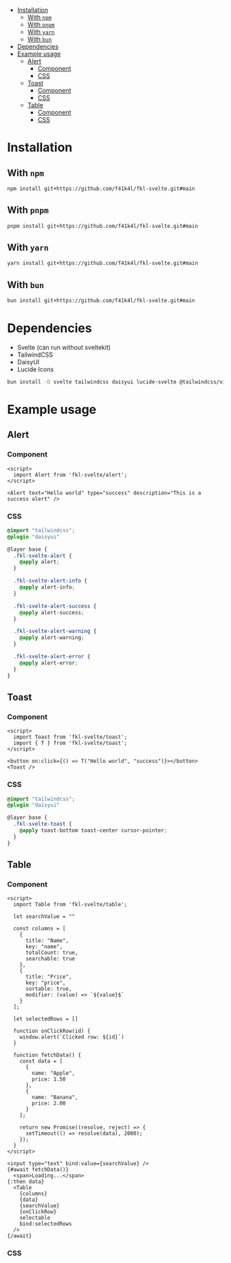 - [Installation](#installation)
  - [With `npm`](#with-npm)
  - [With `pnpm`](#with-pnpm)
  - [With `yarn`](#with-yarn)
  - [With `bun`](#with-bun)
- [Dependencies](#dependencies)
- [Example usage](#example-usage)
  - [Alert](#alert)
    - [Component](#component)
    - [CSS](#css)
  - [Toast](#toast)
    - [Component](#component-1)
    - [CSS](#css-1)
  - [Table](#table)
    - [Component](#component-2)
    - [CSS](#css-2)

# Installation

## With `npm`

```bash
npm install git+https://github.com/f41k4l/fkl-svelte.git#main
```

## With `pnpm`

```bash
pnpm install git+https://github.com/f41k4l/fkl-svelte.git#main
```

## With `yarn`

```bash
yarn install git+https://github.com/f41k4l/fkl-svelte.git#main
```

## With `bun`

```bash
bun install git+https://github.com/f41k4l/fkl-svelte.git#main
```

# Dependencies

- Svelte (can run without sveltekit)
- TailwindCSS
- DaisyUI
- Lucide Icons

```bash
bun install -D svelte tailwindcss daisyui lucide-svelte @tailwindcss/vite
```

# Example usage

## Alert

### Component

```svelte
<script>
  import Alert from 'fkl-svelte/alert';
</script>

<Alert text="Hello world" type="success" description="This is a success alert" />
```

### CSS

```css
@import "tailwindcss";
@plugin "daisyui"

@layer base {
  .fkl-svelte-alert {
    @apply alert;
  }

  .fkl-svelte-alert-info {
    @apply alert-info;
  }

  .fkl-svelte-alert-success {
    @apply alert-success;
  }

  .fkl-svelte-alert-warning {
    @apply alert-warning;
  }

  .fkl-svelte-alert-error {
    @apply alert-error;
  }
}
```

## Toast

### Component

```svelte
<script>
  import Toast from 'fkl-svelte/toast';
  import { T } from 'fkl-svelte/toast';
</script>

<button on:click={() => T("Hello world", "success")}></button>
<Toast />
```

### CSS

```css
@import "tailwindcss";
@plugin "daisyui"

@layer base {
  .fkl-svelte-toast {
    @apply toast-bottom toast-center cursor-pointer;
  }
}
```

## Table

### Component

```svelte
<script>
  import Table from 'fkl-svelte/table';

  let searchValue = ""

  const columns = [
    {
      title: "Name",
      key: "name",
      totalCount: true,
      searchable: true
    },
    {
      title: "Price",
      key: "price",
      sortable: true,
      modifier: (value) => `${value}$`
    }
  ];

  let selectedRows = []

  function onClickRow(id) {
    window.alert(`Clicked row: ${id}`)
  }

  function fetchData() {
    const data = [
      {
        name: "Apple",
        price: 1.50
      },
      {
        name: "Banana",
        price: 2.00
      }
    ];

    return new Promise((resolve, reject) => {
      setTimeout(() => resolve(data), 2000);
    });
  }
</script>

<input type="text" bind:value={searchValue} />
{#await fetchData()}
  <span>Loading...</span>
{:then data}
  <Table
    {columns}
    {data}
    {searchValue}
    {onClickRow}
    selectable
    bind:selectedRows
  />
{/await}
```

### CSS

```css

```
